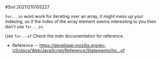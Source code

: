 #Snil 20211210105227

```for...in``` wont work for iterating over an array, it might mess up your indexing, so if the index of the array element seems interesting to you then don't use ```for...in```.

Use ```for...of``` Check the mdn documentation for reference.
- Reference
-- https://developer.mozilla.org/en-US/docs/Web/JavaScript/Reference/Statements/for...of
